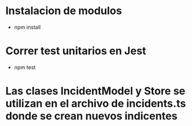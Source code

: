 # Instalacion de modulos

- npm install

# Correr test unitarios en Jest 

- npm test

# Las clases IncidentModel y Store se utilizan en el archivo de incidents.ts donde se crean nuevos indicentes 